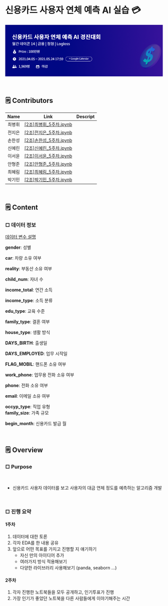 # 신용카드 사용자 연체 예측 AI 실습 💳

![img](img/img1.png)

<br>

## 🗒️ Contributors
| Name         | Link                           | Descript                           |
| :---------:   |  :-------------------:        |  :---------: |
| 최병휘        | [[2조]최병휘_5주차.ipynb](https://github.com/AIFFEL-GN-2nd/PayMeBack/blob/main/1%EC%A3%BC%EC%B0%A8/%5B2%EC%A1%B0%5D%EC%B5%9C%EB%B3%91%ED%9C%98_5%EC%A3%BC%EC%B0%A8.ipynb)     |   |
| 전지은        | [[2조]전지은_5주차.ipynb](https://github.com/AIFFEL-GN-2nd/PayMeBack/blob/main/1%EC%A3%BC%EC%B0%A8/%5B2%EC%A1%B0%5D%EC%A0%84%EC%A7%80%EC%9D%80_5%EC%A3%BC%EC%B0%A8.ipynb)     |  |
| 손한성        | [[2조]손한성_5주차.ipynb](https://github.com/AIFFEL-GN-2nd/PayMeBack/blob/main/1%EC%A3%BC%EC%B0%A8/%5B2%EC%A1%B0%5D%EC%86%90%ED%95%9C%EC%84%B1_5%EC%A3%BC%EC%B0%A8.ipynb)     |  |
| 신예린        | [[2조]신예린_5주차.ipynb](https://github.com/AIFFEL-GN-2nd/PayMeBack/blob/main/1%EC%A3%BC%EC%B0%A8/%5B2%EC%A1%B0%5D%EC%8B%A0%EC%98%88%EB%A6%B0_5%EC%A3%BC%EC%B0%A8.ipynb)     |  |
| 이서윤        | [[2조]이서윤_5주차.ipynb](https://github.com/AIFFEL-GN-2nd/PayMeBack/blob/main/1%EC%A3%BC%EC%B0%A8/%5B2%EC%A1%B0%5D%EC%9D%B4%EC%84%9C%EC%9C%A4_5%EC%A3%BC%EC%B0%A8.ipynb)     |  |
| 안형준        | [[2조]안형준_5주차.ipynb](https://github.com/AIFFEL-GN-2nd/PayMeBack/blob/main/1%EC%A3%BC%EC%B0%A8/%5B2%EC%A1%B0%5D%EC%95%88%ED%98%95%EC%A4%80_5%EC%A3%BC%EC%B0%A8.ipynb)     |  |
| 최혜림        | [[2조]최혜림_5주차.ipynb](https://github.com/AIFFEL-GN-2nd/PayMeBack/blob/main/1%EC%A3%BC%EC%B0%A8/%5B2%EC%A1%B0%5D%EC%B5%9C%ED%98%9C%EB%A6%BC_5%EC%A3%BC%EC%B0%A8.ipynb)     |  |
| 박기민        | [[2조]박기민_5주차.ipynb](https://github.com/AIFFEL-GN-2nd/PayMeBack/blob/main/1%EC%A3%BC%EC%B0%A8/%5B2%EC%A1%B0%5D%EB%B0%95%EA%B8%B0%EB%AF%BC_5%EC%A3%BC%EC%B0%A8.ipynb)     |  |

<br>

## 🗒️ Content


### □ **데이터 정보**

[데이터 변수 설명](https://www.dacon.io/competitions/official/235713/talkboard/402821/)  


**gender**: 성별

**car**: 차량 소유 여부

**reality**: 부동산 소유 여부

**child_num**: 자녀 수

**income_total**: 연간 소득

**income_type**: 소득 분류

**edu_type**: 교육 수준

**family_type**: 결혼 여부

**house_type**: 생활 방식

**DAYS_BIRTH**: 출생일

**DAYS_EMPLOYED**: 업무 시작일

**FLAG_MOBIL**: 핸드폰 소유 여부

**work_phone**: 업무용 전화 소유 여부

**phone**: 전화 소유 여부

**email**: 이메일 소유 여부

**occyp_type**: 직업 유형													
**family_size**: 가족 규모

**begin_month**: 신용카드 발급 월

<br>

## 🗒️ Overview



### □ Purpose

<br>

- 신용카드 사용자 데이터를 보고 사용자의 대금 연체 정도를 예측하는 알고리즘 개발 

<br>

### □ 진행 요약

#### 1주차

1. 데이터에 대한 토론
2. 각자 EDA를 한 내용 공유
3. 앞으로 어떤 목표를 가지고 진행할 지 얘기하기
    - 자신 만의 아이디어 추가
    - 여러가지 방식 적용해보기
    - 다양한 라이브러리 사용해보기 (panda, seaborn ...)


#### 2주차

1. 각자 진행한 노트북들을 모두 공개하고, 인기투표가 진행
2. 가장 인기가 좋았던 노트북을 다른 사람들에게 이야기해주는 시간